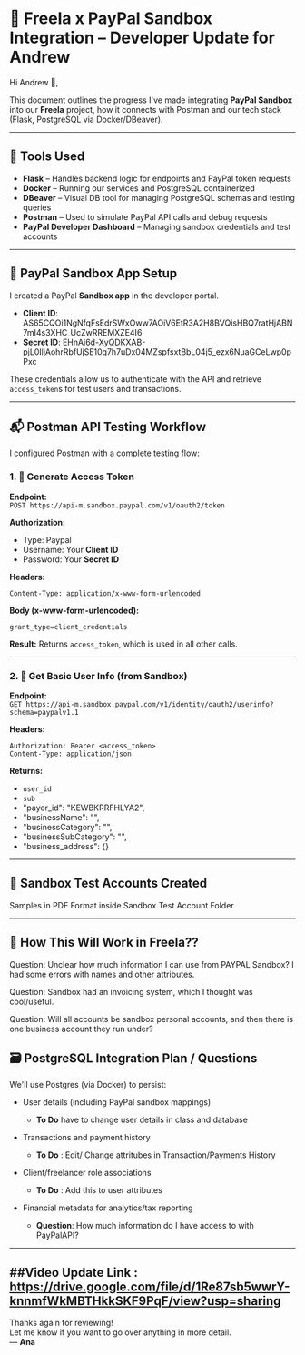 
# 🧾 Freela x PayPal Sandbox Integration – Developer Update for Andrew

Hi Andrew 👋,

This document outlines the progress I've made integrating **PayPal Sandbox** into our **Freela** project, how it connects with Postman and our tech stack (Flask, PostgreSQL via Docker/DBeaver).

---

## 🔧 Tools Used
- **Flask** – Handles backend logic for endpoints and PayPal token requests
- **Docker** – Running our services and PostgreSQL containerized
- **DBeaver** – Visual DB tool for managing PostgreSQL schemas and testing queries
- **Postman** – Used to simulate PayPal API calls and debug requests
- **PayPal Developer Dashboard** – Managing sandbox credentials and test accounts

---

## 🔐 PayPal Sandbox App Setup

I created a PayPal **Sandbox app** in the developer portal.

- **Client ID**: AS65CQOi1NgNfqFsEdrSWxOww7AOiV6EtR3A2H8BVQisHBQ7ratHjABN7mI4s3XHC_UcZwRREMXZE4I6
- **Secret ID**: EHnAi6d-XyQDKXAB-pjL0IljAohrRbfUjSE10q7h7uDx04MZspfsxtBbL04j5_ezx6NuaGCeLwp0pPxc

These credentials allow us to authenticate with the API and retrieve `access_token`s for test users and transactions.

---

## 📬 Postman API Testing Workflow

I configured Postman with a complete testing flow:

### 1. 🌟 Generate Access Token
**Endpoint:**  
`POST https://api-m.sandbox.paypal.com/v1/oauth2/token`

**Authorization:**
- Type: Paypal
- Username: Your **Client ID**
- Password: Your **Secret ID**

**Headers:**
```
Content-Type: application/x-www-form-urlencoded
```

**Body (x-www-form-urlencoded):**
```
grant_type=client_credentials
```

**Result:** Returns `access_token`, which is used in all other calls.

---

### 2. 👤 Get Basic User Info (from Sandbox)
**Endpoint:**  
`GET https://api-m.sandbox.paypal.com/v1/identity/oauth2/userinfo?schema=paypalv1.1`

**Headers:**
```
Authorization: Bearer <access_token>
Content-Type: application/json
```

**Returns:**
- `user_id`
- `sub`
- "payer_id": "KEWBKRRFHLYA2",
- "businessName": "",
- "businessCategory": "",
- "businessSubCategory": "",
- "business_address": {}
---


## 👤 Sandbox Test Accounts Created 
Samples in PDF Format inside Sandbox Test Account Folder 


---

## 🧠 How This Will Work in Freela?? 

Question:  Unclear how much information I can use from PAYPAL Sandbox? I had some errors with names and other attributes. 

Question: Sandbox had an invoicing system, which I thought was cool/useful. 

Question: Will all accounts be sandbox personal accounts, and then there is one business account they run under? 




## 🗃️ PostgreSQL Integration Plan / Questions

We'll use Postgres (via Docker) to persist:

- User details (including PayPal sandbox mappings)
  -  **To Do** have to change user details in class and database

- Transactions and payment history
  -  **To Do** : Edit/ Change attritubes in Transaction/Payments History
  
- Client/freelancer role associations
  -  **To Do** : Add this to user attributes
  
- Financial metadata for analytics/tax reporting
  -  **Question**: How much information do I have access to with PayPalAPI?
  
---
##Video Update Link : https://drive.google.com/file/d/1Re87sb5wwrY-knnmfWkMBTHkkSKF9PqF/view?usp=sharing
---

Thanks again for reviewing!  
Let me know if you want to go over anything in more detail.  
— **Ana**
